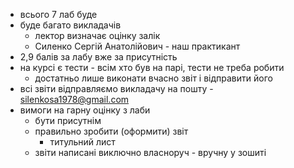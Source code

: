 - всього 7 лаб буде
- буде багато викладачів
	- лектор визначає оцінку залік
	- Силенко Сергій Анатолійович - наш практикант
- 2,9 балів за лабу вже за присутність
- на курсі є тести - всім хто був на парі, тести не треба робити
	- достатньо лише виконати вчасно звіт і відправити його
- всі звіти відправляємо викладачу на пошту - silenkosa1978@gmail.com
- вимоги на гарну оцінку з лаби
	- бути присутнім
	- правильно зробити (оформити) звіт
		- титульний лист
	- звіти написані виключно власноруч - вручну у зошиті